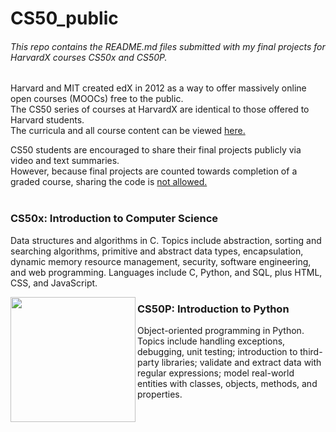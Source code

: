 # CS50_public

###### This repo contains the README.md files submitted with my final projects for HarvardX courses CS50x and CS50P.  
    
Harvard and MIT created edX in 2012 as a way to offer massively online open courses (MOOCs) free to the public.  
The CS50 series of courses at HarvardX are identical to those offered to Harvard students.  
The curricula and all course content can be viewed <a href="https://cs50.harvard.edu/x/2024/courses/" > here. </a>

CS50 students are encouraged to share their final projects publicly via video and text summaries.  
However, because final projects are counted towards completion of a graded course, sharing the code is <a href="https://cs50.harvard.edu/x/2024/honesty/" title="Academic integrity statement and details"> not allowed. </a>  
<br>


### CS50x: Introduction to Computer Science

Data structures and algorithms in C. 
Topics include abstraction, sorting and searching algorithms, primitive and abstract data types, encapsulation, dynamic memory resource management, security, software engineering, and web programming. Languages include C, Python, and SQL, plus HTML, CSS, and JavaScript.

<img src = "https://certificates.cs50.io/a55d244c-46c3-4ba2-ac7e-ab521c5d7189.png?size=100x" width=200 align=left alt="" title="Certificate of Completion CS50x"/>

### CS50P: Introduction to Python

Object-oriented programming in Python. 
Topics include handling exceptions, debugging, unit testing; introduction to third-party libraries; validate and extract data with regular expressions; model real-world entities with classes, objects, methods, and properties. 
